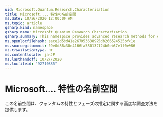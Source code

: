 ```yaml
---
uid: Microsoft.Quantum.Research.Characterization
title: Microsoft.... 特性の名前空間
ms.date: 10/26/2020 12:00:00 AM
ms.topic: article
qsharp.kind: namespace
qsharp.name: Microsoft.Quantum.Research.Characterization
qsharp.summary: This namespace provides advanced research methods for quantum characterization and phase estimation.
ms.openlocfilehash: eace2d59d41e267053638975db266524525bfc1e
ms.sourcegitcommit: 29e0d88a30e4166fa580132124b0eb57e1f0e986
ms.translationtype: MT
ms.contentlocale: ja-JP
ms.lasthandoff: 10/27/2020
ms.locfileid: "92710885"
---
```

# <a name="microsoftquantumresearchcharacterization-namespace"></a>Microsoft.... 特性の名前空間

この名前空間は、クォンタムの特性とフェーズの推定に関する高度な調査方法を提供します。

